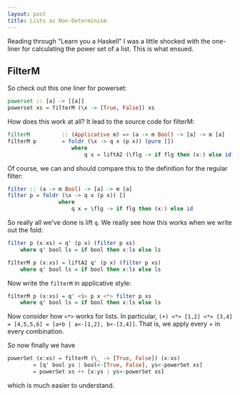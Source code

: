 ```yaml
---
layout: post
title: Lists as Non-Determinism
---
```


Reading through "Learn you a Haskell" I was a little shocked with the one-liner for calculating the power set of a list. This is what ensued. 


<script src="https://cdn.mathjax.org/mathjax/latest/MathJax.js?config=TeX-AMS-MML_HTMLorMML" type="text/javascript"></script>

## FilterM

So check out this one liner for powerset:

```haskell
powerset :: [a] -> [[a]]  
powerset xs = filterM (\x -> [True, False]) xs  
```

How does this work at all? It lead to the source code for filterM:

```haskell
filterM          :: (Applicative m) => (a -> m Bool) -> [a] -> m [a]
filterM p        = foldr (\x -> q x (p x)) (pure [])
					where
						q x = liftA2 (\flg -> if flg then (x:) else id)
```

Of course, we can and should compare this to the definition for the regular filter:

```haskell
filter :: (a -> m Bool) -> [a] -> m [a]
filter p = foldr (\x -> q x (p x)) []
				where
					q x = \flg -> if flg then (x:) else id
```
So really all we've done is lift `q`. We really see how this works when we write out the fold:

```haskell
filter p (x:xs) = q' (p x) (filter p xs)
	where q' bool ls = if bool then x:ls else ls

filterM p (x:xs) = liftA2 q' (p x) (filter p xs)
	where q' bool ls = if bool then x:ls else ls
```

Now write the `filterM` in applicative style:

```haskell
filterM p (x:xs) = q' <$> p x <*> filter p xs
	where q' bool ls = if bool then x:ls else ls
```
Now consider how `<*>` works for lists. In particular, `(+) <*> [1,2] <*> [3,4] = [4,5,5,6] = [a+b | a<-[1,2], b<-[3,4]]`. That is, we apply every + in every combination. 

So now finally we have

```haskell
powerSet (x:xs) = filterM (\_ -> [True, False]) (x:xs) 
		= [q' bool ys | bool<-[True, False], ys<-powerSet xs]
		= powerSet xs ++ [x:ys | ys<-powerSet xs]
```

which is much easier to understand. 
